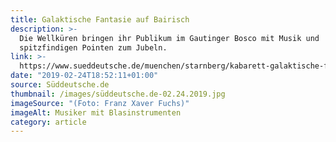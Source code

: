 ```yaml
---
title: Galaktische Fantasie auf Bairisch
description: >-
  Die Wellküren bringen ihr Publikum im Gautinger Bosco mit Musik und
  spitzfindigen Pointen zum Jubeln.
link: >-
  https://www.sueddeutsche.de/muenchen/starnberg/kabarett-galaktische-fantasie-auf-bairisch-1.4343236
date: "2019-02-24T18:52:11+01:00"
source: Süddeutsche.de
thumbnail: /images/süddeutsche.de-02.24.2019.jpg
imageSource: "(Foto: Franz Xaver Fuchs)"
imageAlt: Musiker mit Blasinstrumenten
category: article
---
```

